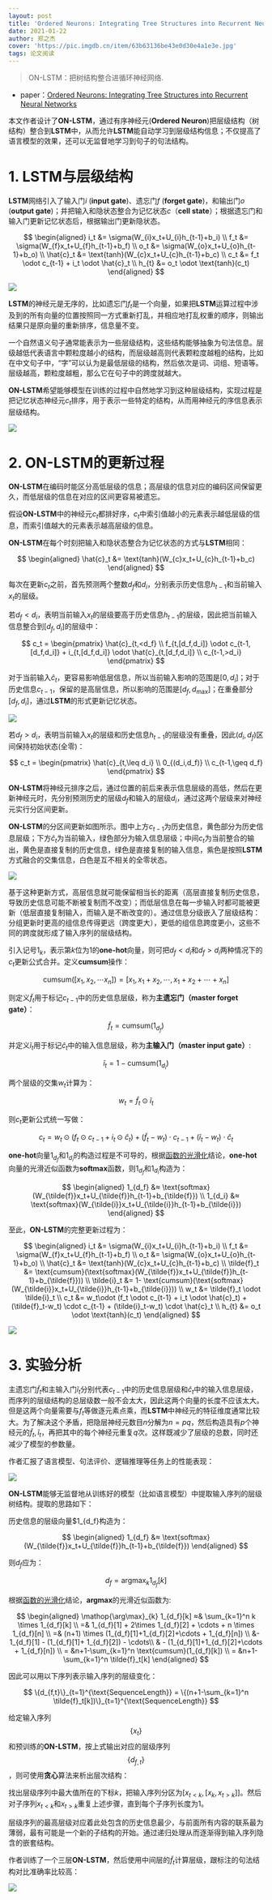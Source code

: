 ```yaml
---
layout: post
title: 'Ordered Neurons: Integrating Tree Structures into Recurrent Neural Networks'
date: 2021-01-22
author: 郑之杰
cover: 'https://pic.imgdb.cn/item/63b63136be43e0d30e4a1e3e.jpg'
tags: 论文阅读
---
```


> ON-LSTM：把树结构整合进循环神经网络.

- paper：[Ordered Neurons: Integrating Tree Structures into Recurrent Neural Networks](https://arxiv.org/abs/1810.09536)

本文作者设计了**ON-LSTM**，通过有序神经元(**Ordered Neuron**)把层级结构（树结构）整合到**LSTM**中，从而允许**LSTM**能自动学习到层级结构信息；不仅提高了语言模型的效果，还可以无监督地学习到句子的句法结构。

# 1. LSTM与层级结构

**LSTM**网络引入了输入门$i$ (**input gate**)、遗忘门$f$ (**forget gate**)，和输出门$o$ (**output gate**)；并把输入和隐状态整合为记忆状态$c$（**cell state**）；根据遗忘门和输入门更新记忆状态后，根据输出门更新隐状态。

$$ \begin{aligned} i_t &= \sigma(W_{i}x_t+U_{i}h_{t-1}+b_i) \\ f_t &= \sigma(W_{f}x_t+U_{f}h_{t-1}+b_f) \\ o_t &= \sigma(W_{o}x_t+U_{o}h_{t-1}+b_o) \\ \hat{c}_t &= \text{tanh}(W_{c}x_t+U_{c}h_{t-1}+b_c) \\ c_t &= f_t \odot c_{t-1} + i_t \odot \hat{c}_t \\ h_{t} &= o_t \odot \text{tanh}(c_t) \end{aligned} $$

![](https://pic.imgdb.cn/item/63b6331dbe43e0d30e4d1001.jpg)

**LSTM**的神经元是无序的，比如遗忘门$f_t$是一个向量，如果把**LSTM**运算过程中涉及到的所有向量的位置按照同一方式重新打乱，并相应地打乱权重的顺序，则输出结果只是原向量的重新排序，信息量不变。

一个自然语义句子通常能表示为一些层级结构，这些结构能够抽象为句法信息。层级越低代表语言中颗粒度越小的结构，而层级越高则代表颗粒度越粗的结构，比如在中文句子中，“字”可以认为是最低层级的结构，然后依次是词、词组、短语等。层级越高，颗粒度越粗，那么它在句子中的跨度就越大。

**ON-LSTM**希望能够模型在训练的过程中自然地学习到这种层级结构，实现过程是把记忆状态神经元$c_t$排序，用于表示一些特定的结构，从而用神经元的序信息表示层级结构。

![](https://pic.imgdb.cn/item/63b63498be43e0d30e4f7bc3.jpg)

# 2. ON-LSTM的更新过程

**ON-LSTM**在编码时能区分高低层级的信息；高层级的信息对应的编码区间保留更久，而低层级的信息在对应的区间更容易被遗忘。

假设**ON-LSTM**中的神经元$c_t$都排好序，$c_t$中索引值越小的元素表示越低层级的信息，而索引值越大的元素表示越高层级的信息。

**ON-LSTM**在每个时刻把输入和隐状态整合为记忆状态的方式与**LSTM**相同：

$$ \begin{aligned} \hat{c}_t &= \text{tanh}(W_{c}x_t+U_{c}h_{t-1}+b_c) \end{aligned} $$

每次在更新$c_t$之前，首先预测两个整数$d_f$和$d_i$，分别表示历史信息$h_{t−1}$和当前输入$x_t$的层级。

若$d_f<d_i$，表明当前输入$x_t$的层级要高于历史信息$h_{t−1}$的层级，因此把当前输入信息整合到$[d_f,d_i]$的层级中：

$$ c_t = \begin{pmatrix} \hat{c}_{t,<d_f} \\ f_{t,[d_f,d_i]} \odot c_{t-1,[d_f,d_i]} + i_{t,[d_f,d_i]} \odot \hat{c}_{t,[d_f,d_i]} \\ c_{t-1,>d_i} \end{pmatrix} $$

对于当前输入$\hat{c}_t$，更容易影响低层信息，所以当前输入影响的范围是$[0,d_i]$；对于历史信息$c_{t−1}$，保留的是高层信息，所以影响的范围是$[d_f,d_{\max}]$；在重叠部分$[d_f,d_i]$，通过**LSTM**的形式更新记忆状态。

![](https://pic.imgdb.cn/item/63b63946be43e0d30e56f3bf.jpg)

若$d_f>d_i$，表明当前输入$x_t$的层级和历史信息$h_{t−1}$的层级没有重叠，因此$(d_i,d_f)$区间保持初始状态(全零)：

$$ c_t = \begin{pmatrix} \hat{c}_{t,\leq d_i} \\ 0_{(d_i,d_f)} \\ c_{t-1,\geq d_f} \end{pmatrix} $$

**ON-LSTM**将神经元排序之后，通过位置的前后来表示信息层级的高低，然后在更新神经元时，先分别预测历史的层级$d_f$和输入的层级$d_i$，通过这两个层级来对神经元实行分区间更新。

**ON-LSTM**的分区间更新如图所示。图中上方$c_{t-1}$为历史信息，黄色部分为历史信息层级；下方$\hat{c}_t$为当前输入，绿色部分为输入信息层级；中间$c_t$为当前整合的输出，黄色是直接复制的历史信息，绿色是直接复制的输入信息，紫色是按照**LSTM**方式融合的交集信息，白色是互不相关的全零状态。

![](https://pic.imgdb.cn/item/63b64c50be43e0d30e73426f.jpg)

基于这种更新方式，高层信息就可能保留相当长的距离（高层直接复制历史信息，导致历史信息可能不断被复制而不改变）；而低层信息在每一步输入时都可能被更新（低层直接复制输入，而输入是不断改变的）。通过信息分级嵌入了层级结构：分组更新时更高的组信息传得更远（跨度更大），更低的组信息跨度更小，这些不同的跨度就形成了输入序列的层级结构。

引入记号$1_k$，表示第$k$位为$1$的**one-hot**向量，则可把$d_f<d_i$和$d_f>d_i$两种情况下的$c_t$更新公式合并。定义**cumsum**操作：

$$ \text{cumsum}([x_1,x_2,\cdots x_n]) =[x_1,x_1+x_2,\cdots, x_1+x_2+\cdots +x_n]  $$

则定义$\tilde{f}_t$用于标记$c_{t-1}$中的历史信息层级，称为**主遗忘门（master forget gate）**：

$$ \tilde{f}_t = \text{cumsum}(1_{d_f}) $$

并定义$\tilde{i}_t$用于标记$\hat{c}_t$中的输入信息层级，称为**主输入门（master input gate）**:

$$ \tilde{i}_t = 1- \text{cumsum}(1_{d_i}) $$

两个层级的交集$w_t$计算为：

$$ w_t = \tilde{f}_t \odot \tilde{i}_t $$

则$c_t$更新公式统一写做：

$$ c_t = w_t\odot (f_t \odot c_{t-1} + i_t \odot \hat{c}_t) + (\tilde{f}_t-w_t) \cdot c_{t-1} + (\tilde{i}_t-w_t) \cdot \hat{c}_t $$

**one-hot**向量$1_{d_f}$和$1_{d_i}$的构造过程是不可导的，根据[函数的光滑化](https://0809zheng.github.io/2021/11/16/mollifier.html)结论，**one-hot**向量的光滑近似函数为**softmax**函数，则$1_{d_f}$和$1_{d_i}$构造为：

$$ \begin{aligned} 1_{d_f} &≈ \text{softmax}(W_{\tilde{f}}x_t+U_{\tilde{f}}h_{t-1}+b_{\tilde{f}}) \\ 1_{d_i} &≈ \text{softmax}(W_{\tilde{i}}x_t+U_{\tilde{i}}h_{t-1}+b_{\tilde{i}}) \end{aligned} $$

至此，**ON-LSTM**的完整更新过程为：

$$ \begin{aligned} i_t &= \sigma(W_{i}x_t+U_{i}h_{t-1}+b_i) \\ f_t &= \sigma(W_{f}x_t+U_{f}h_{t-1}+b_f) \\ o_t &= \sigma(W_{o}x_t+U_{o}h_{t-1}+b_o) \\ \hat{c}_t &= \text{tanh}(W_{c}x_t+U_{c}h_{t-1}+b_c) \\ \tilde{f}_t &= \text{cumsum}(\text{softmax}(W_{\tilde{f}}x_t+U_{\tilde{f}}h_{t-1}+b_{\tilde{f}})) \\ \tilde{i}_t &= 1- \text{cumsum}(\text{softmax}(W_{\tilde{i}}x_t+U_{\tilde{i}}h_{t-1}+b_{\tilde{i}})) \\ w_t &= \tilde{f}_t \odot \tilde{i}_t \\ c_t &= w_t\odot (f_t \odot c_{t-1} + i_t \odot \hat{c}_t) + (\tilde{f}_t-w_t) \cdot c_{t-1} + (\tilde{i}_t-w_t) \cdot \hat{c}_t \\ h_{t} &= o_t \odot \text{tanh}(c_t) \end{aligned} $$

![](https://pic.imgdb.cn/item/63b6749ebe43e0d30eb12cec.jpg)

# 3. 实验分析

主遗忘门$\tilde{f}_t$和主输入门$\tilde{i}_t$分别代表$c_{t-1}$中的历史信息层级和$\hat{c}_t$中的输入信息层级，而序列的层级结构的总层级数一般不会太大，因此这两个向量的长度不应该太大。但是这两个向量需要与$f_t$等做逐元素点乘，而**LSTM**中神经元的特征维度通常比较大。为了解决这个矛盾，把隐层神经元数目$n$分解为$n=pq$，然后构造具有$p$个神经元的$\tilde{f}_t,\tilde{i}_t$，再把其中的每个神经元重复$q$次。这样既减少了层级的总数，同时还减少了模型的参数量。

作者汇报了语言模型、句法评价、逻辑推理等任务上的性能表现：

![](https://pic.imgdb.cn/item/63b675f6be43e0d30eb37f8d.jpg)

**ON-LSTM**能够无监督地从训练好的模型（比如语言模型）中提取输入序列的层级树结构。提取的思路如下：

历史信息的层级向量$1_{d_f}构造为：

$$ \begin{aligned} 1_{d_f} &≈ \text{softmax}(W_{\tilde{f}}x_t+U_{\tilde{f}}h_{t-1}+b_{\tilde{f}})  \end{aligned} $$

则$d_f$应为：

$$ d_f = \mathop{\arg\max}_{k} 1_{d_f}[k] $$

根据[函数的光滑化](https://0809zheng.github.io/2021/11/16/mollifier.html)结论，**argmax**的光滑近似函数为:

$$ \begin{aligned} \mathop{\arg\max}_{k} 1_{d_f}[k] ≈& \sum_{k=1}^n k \times 1_{d_f}[k] \\ =& 1_{d_f}[1] + 2\times 1_{d_f}[2] + \cdots + n \times 1_{d_f}[n] \\ =& (n+1) \times (1_{d_f}[1]+1_{d_f}[2]+\cdots + 1_{d_f}[n]) \\ &- 1_{d_f}[1] - (1_{d_f}[1]+  1_{d_f}[2]) - \cdots\\ & - (1_{d_f}[1]+1_{d_f}[2]+\cdots + 1_{d_f}[n]) \\ = &n+1-\sum_{k=1}^n \text{cumsum}(1_{d_f}[k]) \\ = &n+1-\sum_{k=1}^n \tilde{f}_t[k] \end{aligned} $$

因此可以用以下序列表示输入序列的层级变化：

$$ \{d_{f,t}\}_{t=1}^{\text{SequenceLength}} = \{(n+1-\sum_{k=1}^n \tilde{f}_t[k])\}_{t=1}^{\text{SequenceLength}} $$

给定输入序列$$\{x_t\}$$和预训练的**ON-LSTM**，按上式输出对应的层级序列$$\{d_{f,t}\}$$，则可使用**贪心**算法来析出层次结构：

找出层级序列中最大值所在的下标$k$，把输入序列分区为$[x_{t<k},[x_k,x_{t>k}]]$。然后对子序列$x_{t<k}$和$x_{t>k}$重复上述步骤，直到每个子序列长度为$1$。

层级序列的最高层级对应着此处包含的历史信息最少，与前面所有内容的联系最为薄弱，最有可能是一个新的子结构的开始。通过递归处理从而逐渐得到输入序列隐含的嵌套结构。

作者训练了一个三层**ON-LSTM**，然后使用中间层的$\tilde{f}_t$计算层级，跟标注的句法结构对比准确率比较高：

![](https://pic.imgdb.cn/item/63b67c75be43e0d30ebff5cd.jpg)